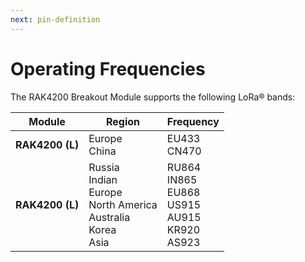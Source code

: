 ```yaml
---
next: pin-definition
---
```


# Operating Frequencies

The RAK4200 Breakout Module supports the following LoRa® bands:


| Module | Region | Frequency | 
| ---- | ---- | ---- | 
| **RAK4200 (L)** | Europe <br> China | EU433 <br> CN470 | 
| **RAK4200 (L)** | Russia <br> Indian <br> Europe <br> North America <br> Australia <br> Korea <br> Asia <br> | RU864 <br> IN865 <br> EU868 <br> US915 <br> AU915 <br> KR920 <br> AS923 <br> | 

